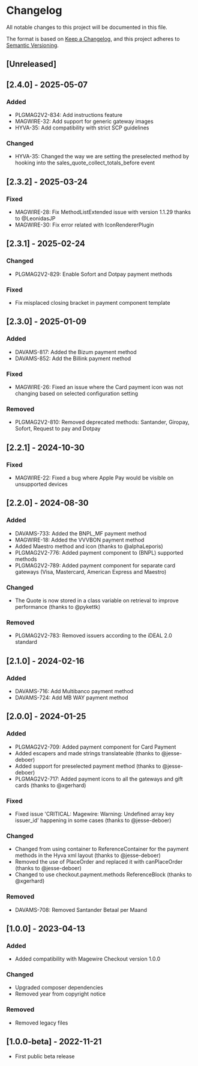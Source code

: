 # Changelog
All notable changes to this project will be documented in this file.

The format is based on [Keep a Changelog](https://keepachangelog.com/en/1.0.0/),
and this project adheres to [Semantic Versioning](https://semver.org/spec/v2.0.0.html).

## [Unreleased]

## [2.4.0] - 2025-05-07
### Added
- PLGMAG2V2-834: Add instructions feature
- MAGWIRE-32: Add support for generic gateway images
- HYVA-35: Add compatibility with strict SCP guidelines

### Changed
- HYVA-35: Changed the way we are setting the preselected method by hooking into the sales_quote_collect_totals_before event

## [2.3.2] - 2025-03-24
### Fixed
- MAGWIRE-28: Fix MethodListExtended issue with version 1.1.29 thanks to @LeonidasJP
- MAGWIRE-30: Fix error related with IconRendererPlugin

## [2.3.1] - 2025-02-24
### Changed
- PLGMAG2V2-829: Enable Sofort and Dotpay payment methods

### Fixed
- Fix misplaced closing bracket in payment component template

## [2.3.0] - 2025-01-09
### Added
- DAVAMS-817: Added the Bizum payment method
- DAVAMS-852: Add the Billink payment method

### Fixed
- MAGWIRE-26: Fixed an issue where the Card payment icon was not changing based on selected configuration setting

### Removed
- PLGMAG2V2-810: Removed deprecated methods: Santander, Giropay, Sofort, Request to pay and Dotpay

## [2.2.1] - 2024-10-30
### Fixed
- MAGWIRE-22: Fixed a bug where Apple Pay would be visible on unsupported devices

## [2.2.0] - 2024-08-30
### Added
- DAVAMS-733: Added the BNPL_MF payment method
- MAGWIRE-18: Added the VVVBON payment method
- Added Maestro method and icon (thanks to @alphaLeporis)
- PLGMAG2V2-776: Added payment component to (BNPL) supported methods
- PLGMAG2V2-789: Added payment component for separate card gateways (Visa, Mastercard, American Express and Maestro)

### Changed
- The Quote is now stored in a class variable on retrieval to improve performance (thanks to @pykettk)

### Removed
- PLGMAG2V2-783: Removed issuers according to the iDEAL 2.0 standard

## [2.1.0] - 2024-02-16
### Added
- DAVAMS-716: Add Multibanco payment method
- DAVAMS-724: Add MB WAY payment method

## [2.0.0] - 2024-01-25
### Added
- PLGMAG2V2-709: Added payment component for Card Payment
- Added escapers and made strings translateable (thanks to @jesse-deboer)
- Added support for preselected payment method (thanks to @jesse-deboer)
- PLGMAG2V2-717: Added payment icons to all the gateways and gift cards (thanks to @xgerhard)

### Fixed
- Fixed issue 'CRITICAL: Magewire: Warning: Undefined array key issuer_id' happening in some cases (thanks to @jesse-deboer)

### Changed
- Changed from using container to ReferenceContainer for the payment methods in the Hyva xml layout (thanks to @jesse-deboer)
- Removed the use of PlaceOrder and replaced it with canPlaceOrder (thanks to @jesse-deboer)
- Changed to use checkout.payment.methods ReferenceBlock (thanks to @xgerhard)

### Removed
- DAVAMS-708: Removed Santander Betaal per Maand

## [1.0.0] - 2023-04-13

### Added
- Added compatibility with Magewire Checkout version 1.0.0

### Changed
- Upgraded composer dependencies
- Removed year from copyright notice

### Removed
- Removed legacy files

## [1.0.0-beta] - 2022-11-21
- First public beta release

